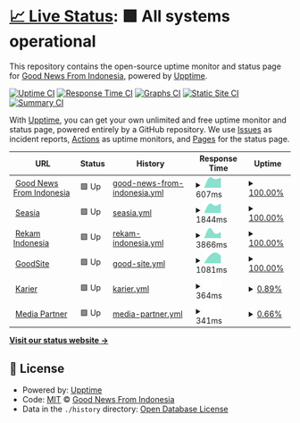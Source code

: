 # [📈 Live Status](https://gnfi.github.io/uptime): <!--live status--> **🟩 All systems operational**

This repository contains the open-source uptime monitor and status page for [Good News From Indonesia](https://www.goodnewsfromindonesia.id), powered by [Upptime](https://github.com/upptime/upptime).

[![Uptime CI](https://github.com/gnfi/uptime/workflows/Uptime%20CI/badge.svg)](https://github.com/gnfi/uptime/actions?query=workflow%3A%22Uptime+CI%22)
[![Response Time CI](https://github.com/gnfi/uptime/workflows/Response%20Time%20CI/badge.svg)](https://github.com/gnfi/uptime/actions?query=workflow%3A%22Response+Time+CI%22)
[![Graphs CI](https://github.com/gnfi/uptime/workflows/Graphs%20CI/badge.svg)](https://github.com/gnfi/uptime/actions?query=workflow%3A%22Graphs+CI%22)
[![Static Site CI](https://github.com/gnfi/uptime/workflows/Static%20Site%20CI/badge.svg)](https://github.com/gnfi/uptime/actions?query=workflow%3A%22Static+Site+CI%22)
[![Summary CI](https://github.com/gnfi/uptime/workflows/Summary%20CI/badge.svg)](https://github.com/gnfi/uptime/actions?query=workflow%3A%22Summary+CI%22)

With [Upptime](https://upptime.js.org), you can get your own unlimited and free uptime monitor and status page, powered entirely by a GitHub repository. We use [Issues](https://github.com/gnfi/uptime/issues) as incident reports, [Actions](https://github.com/gnfi/uptime/actions) as uptime monitors, and [Pages](https://gnfi.github.io/uptime) for the status page.

<!--start: status pages-->
<!-- This summary is generated by Upptime (https://github.com/upptime/upptime) -->
<!-- Do not edit this manually, your changes will be overwritten -->
<!-- prettier-ignore -->
| URL | Status | History | Response Time | Uptime |
| --- | ------ | ------- | ------------- | ------ |
| <img alt="" src="https://favicons.githubusercontent.com/www.goodnewsfromindonesia.id" height="13"> [Good News From Indonesia](https://www.goodnewsfromindonesia.id) | 🟩 Up | [good-news-from-indonesia.yml](https://github.com/gnfi/uptime/commits/HEAD/history/good-news-from-indonesia.yml) | <details><summary><img alt="Response time graph" src="./graphs/good-news-from-indonesia/response-time-week.png" height="20"> 607ms</summary><br><a href="https://gnfi.github.io/uptime/history/good-news-from-indonesia"><img alt="Response time 607" src="https://img.shields.io/endpoint?url=https%3A%2F%2Fraw.githubusercontent.com%2Fgnfi%2Fuptime%2FHEAD%2Fapi%2Fgood-news-from-indonesia%2Fresponse-time.json"></a><br><a href="https://gnfi.github.io/uptime/history/good-news-from-indonesia"><img alt="24-hour response time 607" src="https://img.shields.io/endpoint?url=https%3A%2F%2Fraw.githubusercontent.com%2Fgnfi%2Fuptime%2FHEAD%2Fapi%2Fgood-news-from-indonesia%2Fresponse-time-day.json"></a><br><a href="https://gnfi.github.io/uptime/history/good-news-from-indonesia"><img alt="7-day response time 607" src="https://img.shields.io/endpoint?url=https%3A%2F%2Fraw.githubusercontent.com%2Fgnfi%2Fuptime%2FHEAD%2Fapi%2Fgood-news-from-indonesia%2Fresponse-time-week.json"></a><br><a href="https://gnfi.github.io/uptime/history/good-news-from-indonesia"><img alt="30-day response time 607" src="https://img.shields.io/endpoint?url=https%3A%2F%2Fraw.githubusercontent.com%2Fgnfi%2Fuptime%2FHEAD%2Fapi%2Fgood-news-from-indonesia%2Fresponse-time-month.json"></a><br><a href="https://gnfi.github.io/uptime/history/good-news-from-indonesia"><img alt="1-year response time 607" src="https://img.shields.io/endpoint?url=https%3A%2F%2Fraw.githubusercontent.com%2Fgnfi%2Fuptime%2FHEAD%2Fapi%2Fgood-news-from-indonesia%2Fresponse-time-year.json"></a></details> | <details><summary><a href="https://gnfi.github.io/uptime/history/good-news-from-indonesia">100.00%</a></summary><a href="https://gnfi.github.io/uptime/history/good-news-from-indonesia"><img alt="All-time uptime 100.00%" src="https://img.shields.io/endpoint?url=https%3A%2F%2Fraw.githubusercontent.com%2Fgnfi%2Fuptime%2FHEAD%2Fapi%2Fgood-news-from-indonesia%2Fuptime.json"></a><br><a href="https://gnfi.github.io/uptime/history/good-news-from-indonesia"><img alt="24-hour uptime 100.00%" src="https://img.shields.io/endpoint?url=https%3A%2F%2Fraw.githubusercontent.com%2Fgnfi%2Fuptime%2FHEAD%2Fapi%2Fgood-news-from-indonesia%2Fuptime-day.json"></a><br><a href="https://gnfi.github.io/uptime/history/good-news-from-indonesia"><img alt="7-day uptime 100.00%" src="https://img.shields.io/endpoint?url=https%3A%2F%2Fraw.githubusercontent.com%2Fgnfi%2Fuptime%2FHEAD%2Fapi%2Fgood-news-from-indonesia%2Fuptime-week.json"></a><br><a href="https://gnfi.github.io/uptime/history/good-news-from-indonesia"><img alt="30-day uptime 100.00%" src="https://img.shields.io/endpoint?url=https%3A%2F%2Fraw.githubusercontent.com%2Fgnfi%2Fuptime%2FHEAD%2Fapi%2Fgood-news-from-indonesia%2Fuptime-month.json"></a><br><a href="https://gnfi.github.io/uptime/history/good-news-from-indonesia"><img alt="1-year uptime 100.00%" src="https://img.shields.io/endpoint?url=https%3A%2F%2Fraw.githubusercontent.com%2Fgnfi%2Fuptime%2FHEAD%2Fapi%2Fgood-news-from-indonesia%2Fuptime-year.json"></a></details>
| <img alt="" src="https://favicons.githubusercontent.com/seasia.co" height="13"> [Seasia](https://seasia.co) | 🟩 Up | [seasia.yml](https://github.com/gnfi/uptime/commits/HEAD/history/seasia.yml) | <details><summary><img alt="Response time graph" src="./graphs/seasia/response-time-week.png" height="20"> 1844ms</summary><br><a href="https://gnfi.github.io/uptime/history/seasia"><img alt="Response time 1844" src="https://img.shields.io/endpoint?url=https%3A%2F%2Fraw.githubusercontent.com%2Fgnfi%2Fuptime%2FHEAD%2Fapi%2Fseasia%2Fresponse-time.json"></a><br><a href="https://gnfi.github.io/uptime/history/seasia"><img alt="24-hour response time 1844" src="https://img.shields.io/endpoint?url=https%3A%2F%2Fraw.githubusercontent.com%2Fgnfi%2Fuptime%2FHEAD%2Fapi%2Fseasia%2Fresponse-time-day.json"></a><br><a href="https://gnfi.github.io/uptime/history/seasia"><img alt="7-day response time 1844" src="https://img.shields.io/endpoint?url=https%3A%2F%2Fraw.githubusercontent.com%2Fgnfi%2Fuptime%2FHEAD%2Fapi%2Fseasia%2Fresponse-time-week.json"></a><br><a href="https://gnfi.github.io/uptime/history/seasia"><img alt="30-day response time 1844" src="https://img.shields.io/endpoint?url=https%3A%2F%2Fraw.githubusercontent.com%2Fgnfi%2Fuptime%2FHEAD%2Fapi%2Fseasia%2Fresponse-time-month.json"></a><br><a href="https://gnfi.github.io/uptime/history/seasia"><img alt="1-year response time 1844" src="https://img.shields.io/endpoint?url=https%3A%2F%2Fraw.githubusercontent.com%2Fgnfi%2Fuptime%2FHEAD%2Fapi%2Fseasia%2Fresponse-time-year.json"></a></details> | <details><summary><a href="https://gnfi.github.io/uptime/history/seasia">100.00%</a></summary><a href="https://gnfi.github.io/uptime/history/seasia"><img alt="All-time uptime 100.00%" src="https://img.shields.io/endpoint?url=https%3A%2F%2Fraw.githubusercontent.com%2Fgnfi%2Fuptime%2FHEAD%2Fapi%2Fseasia%2Fuptime.json"></a><br><a href="https://gnfi.github.io/uptime/history/seasia"><img alt="24-hour uptime 100.00%" src="https://img.shields.io/endpoint?url=https%3A%2F%2Fraw.githubusercontent.com%2Fgnfi%2Fuptime%2FHEAD%2Fapi%2Fseasia%2Fuptime-day.json"></a><br><a href="https://gnfi.github.io/uptime/history/seasia"><img alt="7-day uptime 100.00%" src="https://img.shields.io/endpoint?url=https%3A%2F%2Fraw.githubusercontent.com%2Fgnfi%2Fuptime%2FHEAD%2Fapi%2Fseasia%2Fuptime-week.json"></a><br><a href="https://gnfi.github.io/uptime/history/seasia"><img alt="30-day uptime 100.00%" src="https://img.shields.io/endpoint?url=https%3A%2F%2Fraw.githubusercontent.com%2Fgnfi%2Fuptime%2FHEAD%2Fapi%2Fseasia%2Fuptime-month.json"></a><br><a href="https://gnfi.github.io/uptime/history/seasia"><img alt="1-year uptime 100.00%" src="https://img.shields.io/endpoint?url=https%3A%2F%2Fraw.githubusercontent.com%2Fgnfi%2Fuptime%2FHEAD%2Fapi%2Fseasia%2Fuptime-year.json"></a></details>
| <img alt="" src="https://favicons.githubusercontent.com/www.rekamindonesia.id" height="13"> [Rekam Indonesia](https://www.rekamindonesia.id) | 🟩 Up | [rekam-indonesia.yml](https://github.com/gnfi/uptime/commits/HEAD/history/rekam-indonesia.yml) | <details><summary><img alt="Response time graph" src="./graphs/rekam-indonesia/response-time-week.png" height="20"> 3866ms</summary><br><a href="https://gnfi.github.io/uptime/history/rekam-indonesia"><img alt="Response time 3866" src="https://img.shields.io/endpoint?url=https%3A%2F%2Fraw.githubusercontent.com%2Fgnfi%2Fuptime%2FHEAD%2Fapi%2Frekam-indonesia%2Fresponse-time.json"></a><br><a href="https://gnfi.github.io/uptime/history/rekam-indonesia"><img alt="24-hour response time 3866" src="https://img.shields.io/endpoint?url=https%3A%2F%2Fraw.githubusercontent.com%2Fgnfi%2Fuptime%2FHEAD%2Fapi%2Frekam-indonesia%2Fresponse-time-day.json"></a><br><a href="https://gnfi.github.io/uptime/history/rekam-indonesia"><img alt="7-day response time 3866" src="https://img.shields.io/endpoint?url=https%3A%2F%2Fraw.githubusercontent.com%2Fgnfi%2Fuptime%2FHEAD%2Fapi%2Frekam-indonesia%2Fresponse-time-week.json"></a><br><a href="https://gnfi.github.io/uptime/history/rekam-indonesia"><img alt="30-day response time 3866" src="https://img.shields.io/endpoint?url=https%3A%2F%2Fraw.githubusercontent.com%2Fgnfi%2Fuptime%2FHEAD%2Fapi%2Frekam-indonesia%2Fresponse-time-month.json"></a><br><a href="https://gnfi.github.io/uptime/history/rekam-indonesia"><img alt="1-year response time 3866" src="https://img.shields.io/endpoint?url=https%3A%2F%2Fraw.githubusercontent.com%2Fgnfi%2Fuptime%2FHEAD%2Fapi%2Frekam-indonesia%2Fresponse-time-year.json"></a></details> | <details><summary><a href="https://gnfi.github.io/uptime/history/rekam-indonesia">100.00%</a></summary><a href="https://gnfi.github.io/uptime/history/rekam-indonesia"><img alt="All-time uptime 100.00%" src="https://img.shields.io/endpoint?url=https%3A%2F%2Fraw.githubusercontent.com%2Fgnfi%2Fuptime%2FHEAD%2Fapi%2Frekam-indonesia%2Fuptime.json"></a><br><a href="https://gnfi.github.io/uptime/history/rekam-indonesia"><img alt="24-hour uptime 100.00%" src="https://img.shields.io/endpoint?url=https%3A%2F%2Fraw.githubusercontent.com%2Fgnfi%2Fuptime%2FHEAD%2Fapi%2Frekam-indonesia%2Fuptime-day.json"></a><br><a href="https://gnfi.github.io/uptime/history/rekam-indonesia"><img alt="7-day uptime 100.00%" src="https://img.shields.io/endpoint?url=https%3A%2F%2Fraw.githubusercontent.com%2Fgnfi%2Fuptime%2FHEAD%2Fapi%2Frekam-indonesia%2Fuptime-week.json"></a><br><a href="https://gnfi.github.io/uptime/history/rekam-indonesia"><img alt="30-day uptime 100.00%" src="https://img.shields.io/endpoint?url=https%3A%2F%2Fraw.githubusercontent.com%2Fgnfi%2Fuptime%2FHEAD%2Fapi%2Frekam-indonesia%2Fuptime-month.json"></a><br><a href="https://gnfi.github.io/uptime/history/rekam-indonesia"><img alt="1-year uptime 100.00%" src="https://img.shields.io/endpoint?url=https%3A%2F%2Fraw.githubusercontent.com%2Fgnfi%2Fuptime%2FHEAD%2Fapi%2Frekam-indonesia%2Fuptime-year.json"></a></details>
| <img alt="" src="https://favicons.githubusercontent.com/goodside.id" height="13"> [GoodSite](https://goodside.id) | 🟩 Up | [good-site.yml](https://github.com/gnfi/uptime/commits/HEAD/history/good-site.yml) | <details><summary><img alt="Response time graph" src="./graphs/good-site/response-time-week.png" height="20"> 1081ms</summary><br><a href="https://gnfi.github.io/uptime/history/good-site"><img alt="Response time 1081" src="https://img.shields.io/endpoint?url=https%3A%2F%2Fraw.githubusercontent.com%2Fgnfi%2Fuptime%2FHEAD%2Fapi%2Fgood-site%2Fresponse-time.json"></a><br><a href="https://gnfi.github.io/uptime/history/good-site"><img alt="24-hour response time 1081" src="https://img.shields.io/endpoint?url=https%3A%2F%2Fraw.githubusercontent.com%2Fgnfi%2Fuptime%2FHEAD%2Fapi%2Fgood-site%2Fresponse-time-day.json"></a><br><a href="https://gnfi.github.io/uptime/history/good-site"><img alt="7-day response time 1081" src="https://img.shields.io/endpoint?url=https%3A%2F%2Fraw.githubusercontent.com%2Fgnfi%2Fuptime%2FHEAD%2Fapi%2Fgood-site%2Fresponse-time-week.json"></a><br><a href="https://gnfi.github.io/uptime/history/good-site"><img alt="30-day response time 1081" src="https://img.shields.io/endpoint?url=https%3A%2F%2Fraw.githubusercontent.com%2Fgnfi%2Fuptime%2FHEAD%2Fapi%2Fgood-site%2Fresponse-time-month.json"></a><br><a href="https://gnfi.github.io/uptime/history/good-site"><img alt="1-year response time 1081" src="https://img.shields.io/endpoint?url=https%3A%2F%2Fraw.githubusercontent.com%2Fgnfi%2Fuptime%2FHEAD%2Fapi%2Fgood-site%2Fresponse-time-year.json"></a></details> | <details><summary><a href="https://gnfi.github.io/uptime/history/good-site">100.00%</a></summary><a href="https://gnfi.github.io/uptime/history/good-site"><img alt="All-time uptime 100.00%" src="https://img.shields.io/endpoint?url=https%3A%2F%2Fraw.githubusercontent.com%2Fgnfi%2Fuptime%2FHEAD%2Fapi%2Fgood-site%2Fuptime.json"></a><br><a href="https://gnfi.github.io/uptime/history/good-site"><img alt="24-hour uptime 100.00%" src="https://img.shields.io/endpoint?url=https%3A%2F%2Fraw.githubusercontent.com%2Fgnfi%2Fuptime%2FHEAD%2Fapi%2Fgood-site%2Fuptime-day.json"></a><br><a href="https://gnfi.github.io/uptime/history/good-site"><img alt="7-day uptime 100.00%" src="https://img.shields.io/endpoint?url=https%3A%2F%2Fraw.githubusercontent.com%2Fgnfi%2Fuptime%2FHEAD%2Fapi%2Fgood-site%2Fuptime-week.json"></a><br><a href="https://gnfi.github.io/uptime/history/good-site"><img alt="30-day uptime 100.00%" src="https://img.shields.io/endpoint?url=https%3A%2F%2Fraw.githubusercontent.com%2Fgnfi%2Fuptime%2FHEAD%2Fapi%2Fgood-site%2Fuptime-month.json"></a><br><a href="https://gnfi.github.io/uptime/history/good-site"><img alt="1-year uptime 100.00%" src="https://img.shields.io/endpoint?url=https%3A%2F%2Fraw.githubusercontent.com%2Fgnfi%2Fuptime%2FHEAD%2Fapi%2Fgood-site%2Fuptime-year.json"></a></details>
| <img alt="" src="https://favicons.githubusercontent.com/karier.goodnews.id" height="13"> [Karier](https://karier.goodnews.id/) | 🟩 Up | [karier.yml](https://github.com/gnfi/uptime/commits/HEAD/history/karier.yml) | <details><summary><img alt="Response time graph" src="./graphs/karier/response-time-week.png" height="20"> 364ms</summary><br><a href="https://gnfi.github.io/uptime/history/karier"><img alt="Response time 364" src="https://img.shields.io/endpoint?url=https%3A%2F%2Fraw.githubusercontent.com%2Fgnfi%2Fuptime%2FHEAD%2Fapi%2Fkarier%2Fresponse-time.json"></a><br><a href="https://gnfi.github.io/uptime/history/karier"><img alt="24-hour response time 364" src="https://img.shields.io/endpoint?url=https%3A%2F%2Fraw.githubusercontent.com%2Fgnfi%2Fuptime%2FHEAD%2Fapi%2Fkarier%2Fresponse-time-day.json"></a><br><a href="https://gnfi.github.io/uptime/history/karier"><img alt="7-day response time 364" src="https://img.shields.io/endpoint?url=https%3A%2F%2Fraw.githubusercontent.com%2Fgnfi%2Fuptime%2FHEAD%2Fapi%2Fkarier%2Fresponse-time-week.json"></a><br><a href="https://gnfi.github.io/uptime/history/karier"><img alt="30-day response time 364" src="https://img.shields.io/endpoint?url=https%3A%2F%2Fraw.githubusercontent.com%2Fgnfi%2Fuptime%2FHEAD%2Fapi%2Fkarier%2Fresponse-time-month.json"></a><br><a href="https://gnfi.github.io/uptime/history/karier"><img alt="1-year response time 364" src="https://img.shields.io/endpoint?url=https%3A%2F%2Fraw.githubusercontent.com%2Fgnfi%2Fuptime%2FHEAD%2Fapi%2Fkarier%2Fresponse-time-year.json"></a></details> | <details><summary><a href="https://gnfi.github.io/uptime/history/karier">0.89%</a></summary><a href="https://gnfi.github.io/uptime/history/karier"><img alt="All-time uptime 0.89%" src="https://img.shields.io/endpoint?url=https%3A%2F%2Fraw.githubusercontent.com%2Fgnfi%2Fuptime%2FHEAD%2Fapi%2Fkarier%2Fuptime.json"></a><br><a href="https://gnfi.github.io/uptime/history/karier"><img alt="24-hour uptime 0.89%" src="https://img.shields.io/endpoint?url=https%3A%2F%2Fraw.githubusercontent.com%2Fgnfi%2Fuptime%2FHEAD%2Fapi%2Fkarier%2Fuptime-day.json"></a><br><a href="https://gnfi.github.io/uptime/history/karier"><img alt="7-day uptime 0.89%" src="https://img.shields.io/endpoint?url=https%3A%2F%2Fraw.githubusercontent.com%2Fgnfi%2Fuptime%2FHEAD%2Fapi%2Fkarier%2Fuptime-week.json"></a><br><a href="https://gnfi.github.io/uptime/history/karier"><img alt="30-day uptime 0.89%" src="https://img.shields.io/endpoint?url=https%3A%2F%2Fraw.githubusercontent.com%2Fgnfi%2Fuptime%2FHEAD%2Fapi%2Fkarier%2Fuptime-month.json"></a><br><a href="https://gnfi.github.io/uptime/history/karier"><img alt="1-year uptime 0.89%" src="https://img.shields.io/endpoint?url=https%3A%2F%2Fraw.githubusercontent.com%2Fgnfi%2Fuptime%2FHEAD%2Fapi%2Fkarier%2Fuptime-year.json"></a></details>
| <img alt="" src="https://favicons.githubusercontent.com/partner.goodnews.id" height="13"> [Media Partner](https://partner.goodnews.id/media) | 🟩 Up | [media-partner.yml](https://github.com/gnfi/uptime/commits/HEAD/history/media-partner.yml) | <details><summary><img alt="Response time graph" src="./graphs/media-partner/response-time-week.png" height="20"> 341ms</summary><br><a href="https://gnfi.github.io/uptime/history/media-partner"><img alt="Response time 341" src="https://img.shields.io/endpoint?url=https%3A%2F%2Fraw.githubusercontent.com%2Fgnfi%2Fuptime%2FHEAD%2Fapi%2Fmedia-partner%2Fresponse-time.json"></a><br><a href="https://gnfi.github.io/uptime/history/media-partner"><img alt="24-hour response time 341" src="https://img.shields.io/endpoint?url=https%3A%2F%2Fraw.githubusercontent.com%2Fgnfi%2Fuptime%2FHEAD%2Fapi%2Fmedia-partner%2Fresponse-time-day.json"></a><br><a href="https://gnfi.github.io/uptime/history/media-partner"><img alt="7-day response time 341" src="https://img.shields.io/endpoint?url=https%3A%2F%2Fraw.githubusercontent.com%2Fgnfi%2Fuptime%2FHEAD%2Fapi%2Fmedia-partner%2Fresponse-time-week.json"></a><br><a href="https://gnfi.github.io/uptime/history/media-partner"><img alt="30-day response time 341" src="https://img.shields.io/endpoint?url=https%3A%2F%2Fraw.githubusercontent.com%2Fgnfi%2Fuptime%2FHEAD%2Fapi%2Fmedia-partner%2Fresponse-time-month.json"></a><br><a href="https://gnfi.github.io/uptime/history/media-partner"><img alt="1-year response time 341" src="https://img.shields.io/endpoint?url=https%3A%2F%2Fraw.githubusercontent.com%2Fgnfi%2Fuptime%2FHEAD%2Fapi%2Fmedia-partner%2Fresponse-time-year.json"></a></details> | <details><summary><a href="https://gnfi.github.io/uptime/history/media-partner">0.66%</a></summary><a href="https://gnfi.github.io/uptime/history/media-partner"><img alt="All-time uptime 0.66%" src="https://img.shields.io/endpoint?url=https%3A%2F%2Fraw.githubusercontent.com%2Fgnfi%2Fuptime%2FHEAD%2Fapi%2Fmedia-partner%2Fuptime.json"></a><br><a href="https://gnfi.github.io/uptime/history/media-partner"><img alt="24-hour uptime 0.66%" src="https://img.shields.io/endpoint?url=https%3A%2F%2Fraw.githubusercontent.com%2Fgnfi%2Fuptime%2FHEAD%2Fapi%2Fmedia-partner%2Fuptime-day.json"></a><br><a href="https://gnfi.github.io/uptime/history/media-partner"><img alt="7-day uptime 0.66%" src="https://img.shields.io/endpoint?url=https%3A%2F%2Fraw.githubusercontent.com%2Fgnfi%2Fuptime%2FHEAD%2Fapi%2Fmedia-partner%2Fuptime-week.json"></a><br><a href="https://gnfi.github.io/uptime/history/media-partner"><img alt="30-day uptime 0.66%" src="https://img.shields.io/endpoint?url=https%3A%2F%2Fraw.githubusercontent.com%2Fgnfi%2Fuptime%2FHEAD%2Fapi%2Fmedia-partner%2Fuptime-month.json"></a><br><a href="https://gnfi.github.io/uptime/history/media-partner"><img alt="1-year uptime 0.66%" src="https://img.shields.io/endpoint?url=https%3A%2F%2Fraw.githubusercontent.com%2Fgnfi%2Fuptime%2FHEAD%2Fapi%2Fmedia-partner%2Fuptime-year.json"></a></details>

<!--end: status pages-->

[**Visit our status website →**](https://gnfi.github.io/uptime)

## 📄 License

- Powered by: [Upptime](https://github.com/upptime/upptime)
- Code: [MIT](./LICENSE) © [Good News From Indonesia](https://www.goodnewsfromindonesia.id)
- Data in the `./history` directory: [Open Database License](https://opendatacommons.org/licenses/odbl/1-0/)
